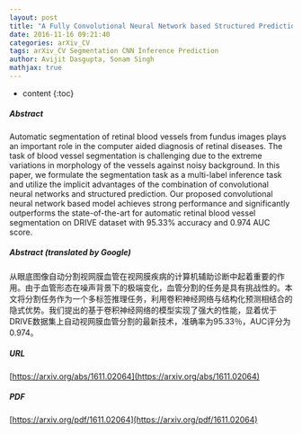 ```yaml
---
layout: post
title: "A Fully Convolutional Neural Network based Structured Prediction Approach Towards the Retinal Vessel Segmentation"
date: 2016-11-16 09:21:40
categories: arXiv_CV
tags: arXiv_CV Segmentation CNN Inference Prediction
author: Avijit Dasgupta, Sonam Singh
mathjax: true
---
```


* content
{:toc}

##### Abstract
Automatic segmentation of retinal blood vessels from fundus images plays an important role in the computer aided diagnosis of retinal diseases. The task of blood vessel segmentation is challenging due to the extreme variations in morphology of the vessels against noisy background. In this paper, we formulate the segmentation task as a multi-label inference task and utilize the implicit advantages of the combination of convolutional neural networks and structured prediction. Our proposed convolutional neural network based model achieves strong performance and significantly outperforms the state-of-the-art for automatic retinal blood vessel segmentation on DRIVE dataset with 95.33% accuracy and 0.974 AUC score.

##### Abstract (translated by Google)
从眼底图像自动分割视网膜血管在视网膜疾病的计算机辅助诊断中起着重要的作用。由于血管形态在噪声背景下的极端变化，血管分割的任务是具有挑战性的。本文将分割任务作为一个多标签推理任务，利用卷积神经网络与结构化预测相结合的隐式优势。我们提出的基于卷积神经网络的模型实现了强大的性能，显着优于DRIVE数据集上自动视网膜血管分割的最新技术，准确率为95.33％，AUC评分为0.974。

##### URL
[https://arxiv.org/abs/1611.02064](https://arxiv.org/abs/1611.02064)

##### PDF
[https://arxiv.org/pdf/1611.02064](https://arxiv.org/pdf/1611.02064)

